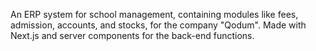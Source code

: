 An ERP system for school management, containing modules like fees, admission, accounts, and stocks, for the company "Qodum".
Made with Next.js and server components for the back-end functions.
